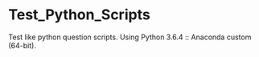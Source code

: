 # Test_Python_Scripts

Test like python question scripts. Using Python 3.6.4 :: Anaconda custom (64-bit). 
